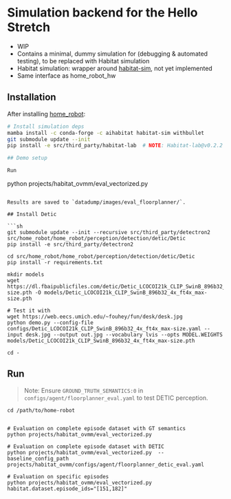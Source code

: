# Simulation backend for the Hello Stretch

- WIP
- Contains a minimal, dummy simulation for (debugging & automated testing), to be replaced with Habitat simulation
- Habitat simulation: wrapper around [habitat-sim](https://github.com/facebookresearch/habitat-sim), not yet implemented
- Same interface as home_robot_hw

## Installation

After installing [home_robot](../home_robot):

```sh
# Install simulation deps
mamba install -c conda-forge -c aihabitat habitat-sim withbullet
git submodule update --init
pip install -e src/third_party/habitat-lab  # NOTE: Habitat-lab@v0.2.2 only works in editable mode

## Demo setup

Run
```
python projects/habitat_ovmm/eval_vectorized.py
```

Results are saved to `datadump/images/eval_floorplanner/`.

## Install Detic

```sh
git submodule update --init --recursive src/third_party/detectron2 src/home_robot/home_robot/perception/detection/detic/Detic
pip install -e src/third_party/detectron2

cd src/home_robot/home_robot/perception/detection/detic/Detic
pip install -r requirements.txt

mkdir models
wget https://dl.fbaipublicfiles.com/detic/Detic_LCOCOI21k_CLIP_SwinB_896b32_4x_ft4x_max-size.pth -O models/Detic_LCOCOI21k_CLIP_SwinB_896b32_4x_ft4x_max-size.pth

# Test it with
wget https://web.eecs.umich.edu/~fouhey/fun/desk/desk.jpg
python demo.py --config-file configs/Detic_LCOCOI21k_CLIP_SwinB_896b32_4x_ft4x_max-size.yaml --input desk.jpg --output out.jpg --vocabulary lvis --opts MODEL.WEIGHTS models/Detic_LCOCOI21k_CLIP_SwinB_896b32_4x_ft4x_max-size.pth

cd -
```

## Run

> Note: Ensure `GROUND_TRUTH_SEMANTICS:0` in `configs/agent/floorplanner_eval.yaml` to test DETIC perception.

```
cd /path/to/home-robot


# Evaluation on complete episode dataset with GT semantics
python projects/habitat_ovmm/eval_vectorized.py

# Evaluation on complete episode dataset with DETIC
python projects/habitat_ovmm/eval_vectorized.py  --baseline_config_path projects/habitat_ovmm/configs/agent/floorplanner_detic_eval.yaml

# Evaluation on specific episodes
python projects/habitat_ovmm/eval_vectorized.py habitat.dataset.episode_ids="[151,182]"
```
